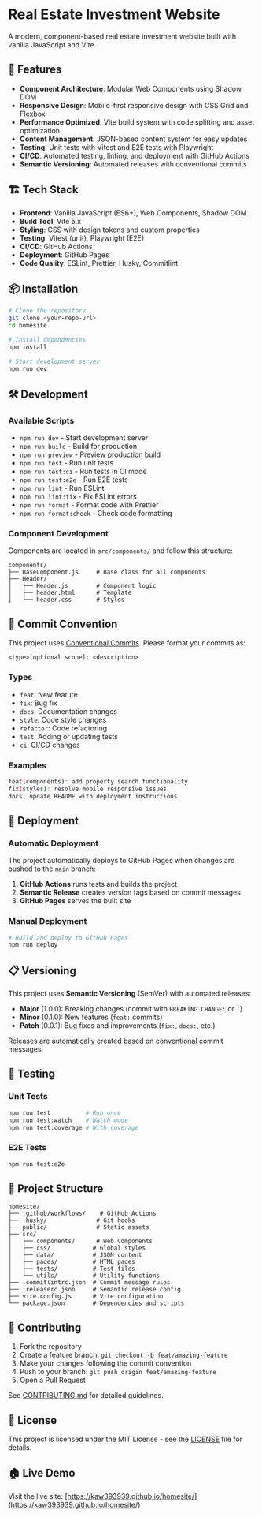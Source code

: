 # Real Estate Investment Website

A modern, component-based real estate investment website built with vanilla JavaScript and Vite.

## 🚀 Features

- **Component Architecture**: Modular Web Components using Shadow DOM
- **Responsive Design**: Mobile-first responsive design with CSS Grid and Flexbox
- **Performance Optimized**: Vite build system with code splitting and asset optimization
- **Content Management**: JSON-based content system for easy updates
- **Testing**: Unit tests with Vitest and E2E tests with Playwright
- **CI/CD**: Automated testing, linting, and deployment with GitHub Actions
- **Semantic Versioning**: Automated releases with conventional commits

## 🏗️ Tech Stack

- **Frontend**: Vanilla JavaScript (ES6+), Web Components, Shadow DOM
- **Build Tool**: Vite 5.x
- **Styling**: CSS with design tokens and custom properties
- **Testing**: Vitest (unit), Playwright (E2E)
- **CI/CD**: GitHub Actions
- **Deployment**: GitHub Pages
- **Code Quality**: ESLint, Prettier, Husky, Commitlint

## 📦 Installation

```bash
# Clone the repository
git clone <your-repo-url>
cd homesite

# Install dependencies
npm install

# Start development server
npm run dev
```

## 🛠️ Development

### Available Scripts

- `npm run dev` - Start development server
- `npm run build` - Build for production
- `npm run preview` - Preview production build
- `npm run test` - Run unit tests
- `npm run test:ci` - Run tests in CI mode
- `npm run test:e2e` - Run E2E tests
- `npm run lint` - Run ESLint
- `npm run lint:fix` - Fix ESLint errors
- `npm run format` - Format code with Prettier
- `npm run format:check` - Check code formatting

### Component Development

Components are located in `src/components/` and follow this structure:

```
components/
├── BaseComponent.js     # Base class for all components
├── Header/
│   ├── Header.js        # Component logic
│   ├── header.html      # Template
│   └── header.css       # Styles
```

## 🎯 Commit Convention

This project uses [Conventional Commits](https://www.conventionalcommits.org/). Please format your commits as:

```
<type>[optional scope]: <description>
```

### Types

- `feat`: New feature
- `fix`: Bug fix
- `docs`: Documentation changes
- `style`: Code style changes
- `refactor`: Code refactoring
- `test`: Adding or updating tests
- `ci`: CI/CD changes

### Examples

```bash
feat(components): add property search functionality
fix(styles): resolve mobile responsive issues
docs: update README with deployment instructions
```

## 🚢 Deployment

### Automatic Deployment

The project automatically deploys to GitHub Pages when changes are pushed to the `main` branch:

1. **GitHub Actions** runs tests and builds the project
2. **Semantic Release** creates version tags based on commit messages
3. **GitHub Pages** serves the built site

### Manual Deployment

```bash
# Build and deploy to GitHub Pages
npm run deploy
```

## 📋 Versioning

This project uses **Semantic Versioning** (SemVer) with automated releases:

- **Major** (1.0.0): Breaking changes (commit with `BREAKING CHANGE:` or `!`)
- **Minor** (0.1.0): New features (`feat:` commits)
- **Patch** (0.0.1): Bug fixes and improvements (`fix:`, `docs:`, etc.)

Releases are automatically created based on conventional commit messages.

## 🧪 Testing

### Unit Tests

```bash
npm run test          # Run once
npm run test:watch    # Watch mode
npm run test:coverage # With coverage
```

### E2E Tests

```bash
npm run test:e2e
```

## 📁 Project Structure

```
homesite/
├── .github/workflows/    # GitHub Actions
├── .husky/              # Git hooks
├── public/              # Static assets
├── src/
│   ├── components/      # Web Components
│   ├── css/            # Global styles
│   ├── data/           # JSON content
│   ├── pages/          # HTML pages
│   ├── tests/          # Test files
│   └── utils/          # Utility functions
├── .commitlintrc.json  # Commit message rules
├── .releaserc.json     # Semantic release config
├── vite.config.js      # Vite configuration
└── package.json        # Dependencies and scripts
```

## 🤝 Contributing

1. Fork the repository
2. Create a feature branch: `git checkout -b feat/amazing-feature`
3. Make your changes following the commit convention
4. Push to your branch: `git push origin feat/amazing-feature`
5. Open a Pull Request

See [CONTRIBUTING.md](CONTRIBUTING.md) for detailed guidelines.

## 📄 License

This project is licensed under the MIT License - see the [LICENSE](LICENSE) file for details.

## 🏠 Live Demo

Visit the live site: [https://kaw393939.github.io/homesite/](https://kaw393939.github.io/homesite/)
